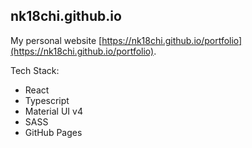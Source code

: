## nk18chi.github.io

My personal website [https://nk18chi.github.io/portfolio](https://nk18chi.github.io/portfolio).

Tech Stack:

- React
- Typescript
- Material UI v4
- SASS
- GitHub Pages

